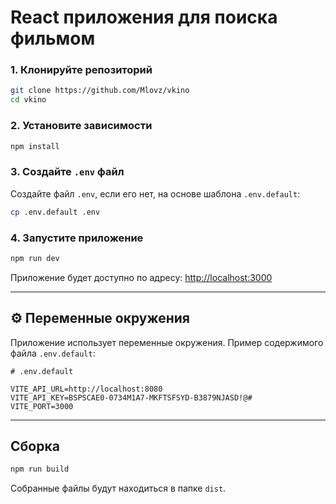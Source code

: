 # React приложения для поиска фильмом

### 1. Клонируйте репозиторий

```bash
git clone https://github.com/Mlovz/vkino
cd vkino
```

### 2. Установите зависимости

```bash
npm install
```

### 3. Создайте `.env` файл

Создайте файл `.env`, если его нет, на основе шаблона `.env.default`:

```bash
cp .env.default .env
```

### 4. Запустите приложение

```bash
npm run dev
```

Приложение будет доступно по адресу:
[http://localhost:3000](http://localhost:3000)

---

## ⚙️ Переменные окружения

Приложение использует переменные окружения. Пример содержимого файла
`.env.default`:

```env
# .env.default

VITE_API_URL=http://localhost:8080
VITE_API_KEY=BSPSCAE0-0734M1A7-MKFTSFSYD-B3879NJASD!@#
VITE_PORT=3000
```

---

## Сборка

```bash
npm run build
```

Собранные файлы будут находиться в папке `dist`.
